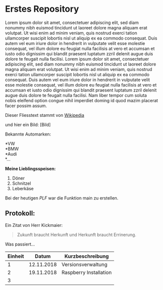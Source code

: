 # Erstes Repository

Lorem ipsum dolor sit amet, consectetuer adipiscing elit, sed diam nonummy nibh euismod tincidunt ut laoreet dolore magna aliquam erat volutpat. Ut wisi enim ad minim veniam, quis nostrud exerci tation ullamcorper suscipit lobortis nisl ut aliquip ex ea commodo consequat. Duis autem vel eum iriure dolor in hendrerit in vulputate velit esse molestie consequat, vel illum dolore eu feugiat nulla facilisis at vero et accumsan et iusto odio dignissim qui blandit praesent luptatum zzril delenit augue duis dolore te feugait nulla facilisi. Lorem ipsum dolor sit amet, consectetuer adipiscing elit, sed diam nonummy nibh euismod tincidunt ut laoreet dolore magna aliquam erat volutpat. Ut wisi enim ad minim veniam, quis nostrud exerci tation ullamcorper suscipit lobortis nisl ut aliquip ex ea commodo consequat. Duis autem vel eum iriure dolor in hendrerit in vulputate velit esse molestie consequat, vel illum dolore eu feugiat nulla facilisis at vero et accumsan et iusto odio dignissim qui blandit praesent luptatum zzril delenit augue duis dolore te feugait nulla facilisi. Nam liber tempor cum soluta nobis eleifend option congue nihil imperdiet doming id quod mazim placerat facer possim assum.

Dieser Fliesstext stammt von [Wikipedia](https://designers-inn.de/blindtexte/)

und hier ein Bild: [Bild]

Bekannte Automarken:

*VW  
*BMW  
*Audi  
*...

**Meine Lieblingsspeisen:**
1. Döner
1. Schnitzel
1. Leberkäse

Bei der heutigen *PLF* war die Funktion main zu erstellen.

## Protokoll:

Ein Zitat von Herr Kickmaier:

>Zukunft braucht Herkunft und Herkunft braucht Errinerung.

Was passiert...

Einheit | Datum| Kurzbeschreibung  
--------|------|------------------
1| 12.11.2018| Versionsverwaltung  
2| 19.11.2018| Raspberry Installation  
3|
